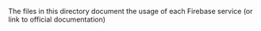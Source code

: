 The files in this directory document the usage of each Firebase service (or link to official documentation)
